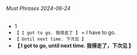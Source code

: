 ###### Must Phrases 2024-06-24

- 1
- `【 I got to go. 我得走了 】` = I have to go.
- `【 Until next time. 下次见 】`
- **【 I got to go, until next time. 我得走了，下次见 】**
